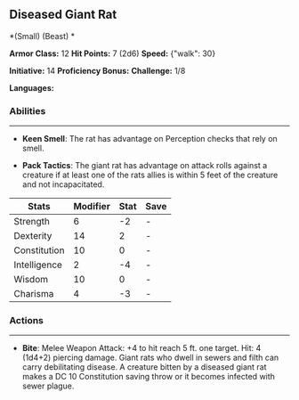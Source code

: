 ## Diseased Giant Rat
*(Small) (Beast) *

**Armor Class:** 12
**Hit Points:** 7 (2d6)
**Speed:** {"walk": 30}

**Initiative:** 14
**Proficiency Bonus:**
**Challenge:** 1/8

**Languages:** 

### Abilities
 --- 
- **Keen Smell**: The rat has advantage on Perception checks that rely on smell.

- **Pack Tactics**: The giant rat has advantage on attack rolls against a creature if at least one of the rats allies is within 5 feet of the creature and not incapacitated.



| Stats | Modifier | Stat | Save
| ---- | ---- | ---- | ---- |
| Strength | 6 | -2 | - |
| Dexterity | 14 | 2 | - |
| Constitution | 10 | 0 | - |
| Intelligence | 2 | -4 | - |
| Wisdom | 10 | 0 | - |
| Charisma | 4 | -3 | - |

### Actions
 --- 
- **Bite**: Melee Weapon Attack: +4 to hit  reach 5 ft.  one target. Hit: 4 (1d4+2) piercing damage. Giant rats who dwell in sewers and filth can carry debilitating disease. A creature bitten by a diseased giant rat makes a DC 10 Constitution saving throw or it becomes infected with sewer plague.

